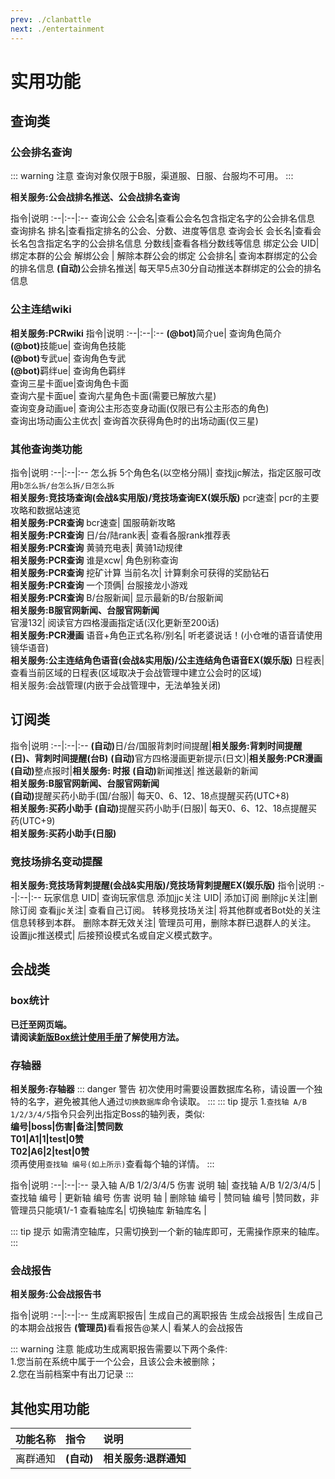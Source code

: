 ```yaml
---
prev: ./clanbattle
next: ./entertainment
---
```

# 实用功能

<a-alert type="warning" message="提示" show-icon>
<template slot="description">
目前<b>除会战版外</b>的所有版本<b>(包括会战实用版)</b>皆已开启托管模式试运营，请前往<b><a href="/announcement/hosting.html">此处</a></b>查看详情。
</template>
</a-alert>


## 查询类
### 公会排名查询
::: warning 注意
查询对象仅限于B服，渠道服、日服、台服均不可用。
:::

<b>相关服务:公会战排名推送、公会战排名查询</b>

指令|说明
:--|:--|:--
查询公会 公会名|查看公会名包含指定名字的公会排名信息
查询排名 排名|查看指定排名的公会、分数、进度等信息
查询会长 会长名|查看会长名包含指定名字的公会排名信息
分数线|查看各档分数线等信息
绑定公会 UID|绑定本群的公会
解绑公会 | 解除本群公会的绑定
公会排名|	查询本群绑定的公会的排名信息
<b>(自动)</b>公会排名推送|	每天早5点30分自动推送本群绑定的公会的排名信息

### 公主连结wiki
<b>相关服务:PCRwiki</b>
指令|说明
:--|:--|:--
<b><b>(@bot)</b></b>简介ue|	查询角色简介  
<b><b>(@bot)</b></b>技能ue|	查询角色技能  
<b><b>(@bot)</b></b>专武ue|	查询角色专武  
<b><b>(@bot)</b></b>羁绊ue|	查询角色羁绊  
查询三星卡面ue|查询角色卡面  
查询六星卡面ue| 查询六星角色卡面(需要已解放六星)  
查询变身动画ue| 查询公主形态变身动画(仅限已有公主形态的角色)  
查询出场动画公主优衣| 查询首次获得角色时的出场动画(仅三星)  

### 其他查询类功能
指令|说明
:--|:--|:--
怎么拆 5个角色名(以空格分隔)|	查找jjc解法，指定区服可改用`b怎么拆/台怎么拆/日怎么拆`<br><b>相关服务:竞技场查询(会战&实用版)/竞技场查询EX(娱乐版)</b>
pcr速查|	pcr的主要攻略和数据站速览<br><b>相关服务:PCR查询</b>
bcr速查|	国服萌新攻略<br><b>相关服务:PCR查询</b>
日/台/陆rank表|	查看各服rank推荐表<br><b>相关服务:PCR查询</b>
黄骑充电表|	黄骑1动规律<br><b>相关服务:PCR查询</b>
谁是xcw|	角色别称查询<br><b>相关服务:PCR查询</b>
挖矿计算 当前名次|	计算剩余可获得的奖励钻石<br><b>相关服务:PCR查询</b>
一个顶俩|	台服接龙小游戏<br><b>相关服务:PCR查询</b>
B/台服新闻|	显示最新的B/台服新闻<br><b>相关服务:B服官网新闻、台服官网新闻</b>	
官漫132|	阅读官方四格漫画指定话(汉化更新至200话)<br><b>相关服务:PCR漫画</b>
语音+角色正式名称/别名|	听老婆说话！(小仓唯的语音请使用镜华语音)<br><b>相关服务:公主连结角色语音(会战&实用版)/公主连结角色语音EX(娱乐版)</b>
日程表|查看当前区域的日程表(区域取决于会战管理中建立公会时的区域)<br>相关服务:会战管理(内嵌于会战管理中，无法单独关闭)

## 订阅类

指令|说明
:--|:--|:--
<b>(自动)</b>日/台/国服背刺时间提醒|<b>相关服务:背刺时间提醒(日)、背刺时间提醒(台B)</b>
<b>(自动)</b>官方四格漫画更新提示(日文)|<b>相关服务:PCR漫画</b>	
<b>(自动)</b>整点报时|<b>相关服务: 时报</b>	
<b>(自动)</b>新闻推送|	推送最新的新闻<br><b>相关服务:B服官网新闻、台服官网新闻</b>	
<b>(自动)</b>提醒买药小助手(国/台服)|	每天0、6、12、18点提醒买药(UTC+8)<br><b>相关服务:买药小助手</b>
<b>(自动)</b>提醒买药小助手(日服)|	每天0、6、12、18点提醒买药(UTC+9)<br><b>相关服务:买药小助手(日服)</b>


### 竞技场排名变动提醒
<b>相关服务:竞技场背刺提醒(会战&实用版)/竞技场背刺提醒EX(娱乐版)</b>
指令|说明
:--|:--|:--
玩家信息 UID| 查询玩家信息
添加jjc关注 UID| 添加订阅
删除jjc关注|删除订阅
查看jjc关注| 查看自己订阅。
转移竞技场关注| 将其他群或者Bot处的关注信息转移到本群。
删除本群无效关注| 管理员可用，删除本群已退群人的关注。
设置jjc推送模式| 后接预设模式名或自定义模式数字。<Badge text="5" type="tip"/>
<template>
    <div>
        <a-collapse :bordered="false">
            <a-collapse-panel key="1" header="提示&说明(点击以展开)" style="background:#F6FFED">
                <ol>
                    <li>仅限B服账号绑定。 </li>
                    <li>游戏服务器维护时本功能不可用。 </li>
                    <li>本功能的数据来源于图像识别功能，本功能不会登录您的账户，并且全程使用官方客户端合法合规登录。 </li>
                    <li>受限于服务器性能，每个群有订阅上限，请理解。若您的群订阅已满，您可以加入群616620790添加订阅。 </li>
                    <li>推送模式模式名或自定义模式数字一览： </br>
                        <ul>
                            <li>A: 双场排名全部提醒, 夜间继续推送, 文本模式</li>
                            <li>B: 双场排名下降提醒, 夜间继续推送, 文本模式</li> 
                            <li>C: 竞技场排名下降提醒, 夜间继续推送, 文本模式</li> 
                            <li>D: 公主竞技场下降提醒, 夜间继续推送, 文本模式</li>
                            <li>Z: 关闭全部提醒(不会删除订阅)</li> 
                            <li>101010: 自定义模式, 六位数分别代表：<br>免打扰，文本模式，竞技场上升提醒，竞技场下降提醒，公主竞技场上升提醒，公主竞技场下降提醒
                            <br />其中，0代表关1代表开</li>
                            <li>例如: `设置jjc推送模式A`, `设置jjc推送模式010001`</li>
                        </ul>
                    </li>
                </ol>
            </a-collapse-panel>
        </a-collapse>
    </div>
</template>



## 会战类
### box统计
<b>已迁至网页端。  
请阅读[新版Box统计使用手册](/guide/boxcollemanual.html)了解使用方法。</b>

### 存轴器
<b>相关服务:存轴器</b>
::: danger 警告
初次使用时需要设置数据库名称，请设置一个独特的名字，避免被其他人通过`切换数据库`命令读取。
:::
::: tip 提示
1.`查找轴 A/B 1/2/3/4/5`指令只会列出指定Boss的轴列表，类似:  
<b>编号|boss|伤害|备注|赞同数  
T01|A1|1|test|0赞  
T02|A6|2|test|0赞  </b>  
须再使用`查找轴 编号(如上所示)`查看每个轴的详情。
:::

指令|说明
:--|:--|:--
录入轴 A/B 1/2/3/4/5 伤害 说明 轴| 
查找轴 A/B 1/2/3/4/5 |
查找轴 编号 |
更新轴 编号 伤害 说明 轴 |
删除轴 编号 |
赞同轴 编号 |赞同数，非管理员只能填1/-1
查看轴库名|
切换轴库 新轴库名 |

::: tip 提示
如需清空轴库，只需切换到一个新的轴库即可，无需操作原来的轴库。
:::

### 会战报告

<b>相关服务:公会战报告书</b>

指令|说明
:--|:--|:--
生成离职报告|	生成自己的离职报告
生成会战报告|	生成自己的本期会战报告
<b>(管理员)</b>看看报告@某人|	看某人的会战报告

::: warning 注意
能成功生成离职报告需要以下两个条件:  
1.您当前在系统中属于一个公会，且该公会未被删除；  
2.您在当前档案中有出刀记录
:::

## 其他实用功能
功能名称|指令|说明
:--|:--|:--
离群通知|<b>(自动)</b>|<b>相关服务:退群通知</b>
